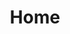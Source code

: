 ---
layout: home
title: Home
hero:
  name: "Lowlands Tactical"
  text: "Kennisbank"
  tagline: Deze wiki is bedoeld als beginpunt voor aspiranten en naslagwerk voor huidige leden. Alle informatie die je nodig hebt om op vrijdag met Lowlands Tactical mee te spelen kan je hier terug vinden.
  actions:
    - theme: brand
      text: Modset Installeren
      link: /algemene-informatie/modset-installeren
    - theme: alt
      text: View on GitHub
      link: https://github.com/yourusername/lt-wiki
features:
  - title: Titel
    details: Tekst
  - title: Titel
    details: Tekst
  - title: Titel
    details: Tekst
--- 